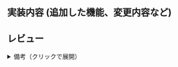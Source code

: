 ## 実装内容 (追加した機能、変更内容など)

## レビュー

<details>
<summary>備考（クリックで展開）</summary>

- must : 必ず直すべき
- nits : 細かい指摘(nitpick)
- imo : 自分なら直すけどどう? 緩やかな指摘(In my opinion)

</details>
